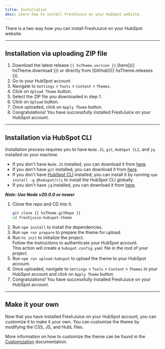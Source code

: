 ```yaml
---
title: Installation
desc: Learn how to install FreshJuice on your HubSpot website.
---
```


There is a two way how you can install FreshJuice on your HubSpot website.

---

## Installation via uploading ZIP file

1. Download the latest release `{{ hsTheme.version }}` [here]({{ hsTheme.download }}) or directly from [GitHub]({{ hsTheme.releases }}).
2. Go to your HubSpot account.
3. Navigate to `Settings` > `Tools` > `Content` > `Themes`.
4. Click on `Upload Theme` button.
5. Select the ZIP file you downloaded in step 1.
6. Click on `Upload` button.
7. Once uploaded, click on `Apply Theme` button.
8. Congratulations! You have successfully installed FreshJuice on your HubSpot account.

---

## Installation via HubSpot CLI

Installation process requires you to have `Node.JS`, `git`, `HubSpot CLI`, and `jq` installed on your machine.

- If you don't have `Node.JS` installed, you can download it from [here](https://nodejs.org/).
- If you don't have `git` installed, you can download it from [here](https://git-scm.com/).
- If you don't have [HubSpot CLI](https://developers.hubspot.com/docs/cms/developer-reference/local-development-cli) installed, you can install it by running `npm install -g @hubspot/cli`  to install the HubSpot CLI globally.
- If you don't have `jq` installed, you can download it from [here](https://stedolan.github.io/jq/).

***Note: Use Node v20.0.0 or newer***

1. Clone the repo and CD into it.
   ```bash
   git clone {{ hsTheme.gitRepo }}
   cd freshjuice-hubspot-theme
   ```
2. Run `npm install` to install the dependencies.
3. Run `npm run prepare` to prepare the theme for upload.
4. Run `hs init` to initialize the project. \
   Follow the instructions to authenticate your HubSpot account. \
   This action will create a `hubspot.config.yaml` file in the root of your project.
5. Run `npm run upload:hubspot` to upload the theme to your HubSpot account.
6. Once uploaded, navigate to `Settings` > `Tools` > `Content` > `Themes` in your HubSpot account and click on `Apply Theme` button.
7. Congratulations! You have successfully installed FreshJuice on your HubSpot account.

---

## Make it your own

Now that you have installed FreshJuice on your HubSpot account, you can customize it to make it your own. You can customize the theme by modifying the CSS, JS, and HubL files.

More information on how to customize the theme can be found in the [Customization](/docs/customization/) documentation.
